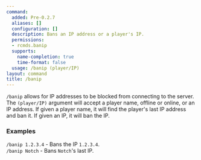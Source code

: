 ```yaml
---
command:
  added: Pre-0.2.7
  aliases: []
  configuration: []
  description: Bans an IP address or a player's IP.
  permissions:
  - rcmds.banip
  supports:
    name-completion: true
    time-format: false
  usage: /banip (player/IP)
layout: command
title: /banip
---
```


```/banip``` allows for IP addresses to be blocked from connecting to the server. The ```(player/IP)``` argument will
accept a player name, offline or online, or an IP address. If given a player name, it will find the player's last IP
address and ban it. If given an IP, it will ban the IP.

### Examples 

```/banip 1.2.3.4``` - Bans the IP ```1.2.3.4```.  
```/banip Notch``` - Bans ```Notch```'s last IP.
